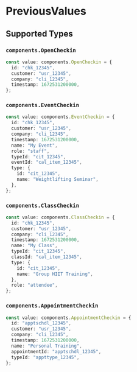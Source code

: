 # PreviousValues


## Supported Types

### `components.OpenCheckin`

```typescript
const value: components.OpenCheckin = {
  id: "chk_12345",
  customer: "usr_12345",
  company: "cli_12345",
  timestamp: 1672531200000,
};
```

### `components.EventCheckin`

```typescript
const value: components.EventCheckin = {
  id: "chk_12345",
  customer: "usr_12345",
  company: "cli_12345",
  timestamp: 1672531200000,
  name: "My Event",
  role: "staff",
  typeId: "cit_12345",
  eventId: "cal_item_12345",
  type: {
    id: "cit_12345",
    name: "Weightlifting Seminar",
  },
};
```

### `components.ClassCheckin`

```typescript
const value: components.ClassCheckin = {
  id: "chk_12345",
  customer: "usr_12345",
  company: "cli_12345",
  timestamp: 1672531200000,
  name: "My Class",
  typeId: "cit_12345",
  classId: "cal_item_12345",
  type: {
    id: "cit_12345",
    name: "Group HIIT Training",
  },
  role: "attendee",
};
```

### `components.AppointmentCheckin`

```typescript
const value: components.AppointmentCheckin = {
  id: "apptschdl_12345",
  customer: "usr_12345",
  company: "cli_12345",
  timestamp: 1672531200000,
  name: "Personal Training",
  appointmentId: "apptschdl_12345",
  typeId: "appttype_12345",
};
```

